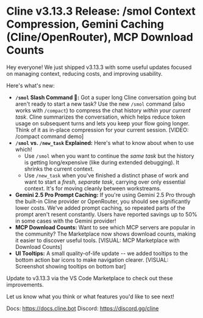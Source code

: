 # Cline v3.13.3 Release: /smol Context Compression, Gemini Caching (Cline/OpenRouter), MCP Download Counts

Hey everyone! We just shipped v3.13.3 with some useful updates focused on managing context, reducing costs, and improving usability.

Here's what's new:

*   **`/smol` Slash Command 🤏:** Got a super long Cline conversation going but aren't ready to start a new task? Use the new `/smol` command (also works with `/compact`) to compress the chat history *within your current task*. Cline summarizes the conversation, which helps reduce token usage on subsequent turns and lets you keep your flow going longer. Think of it as in-place compression for your current session. [VIDEO: /compact command demo]
*   **`/smol` vs. `/new_task` Explained:** Here's what to know about when to use which!
    *   Use `/smol` when you want to continue the *same task* but the history is getting long/expensive (like during extended debugging). It shrinks the current context.
    *   Use `/new_task` when you've finished a distinct phase of work and want to start a *fresh, separate task*, carrying over only essential context. It's for moving cleanly between workstreams.
*   **Gemini 2.5 Pro Prompt Caching:** If you're using Gemini 2.5 Pro through the built-in Cline provider or OpenRouter, you should see significantly lower costs. We've added prompt caching, so repeated parts of the prompt aren't resent constantly. Users have reported savings up to 50% in some cases with the Gemini provider!
*   **MCP Download Counts:** Want to see which MCP servers are popular in the community? The Marketplace now shows download counts, making it easier to discover useful tools. [VISUAL: MCP Marketplace with Download Counts]
*   **UI Tooltips:** A small quality-of-life update -- we added tooltips to the bottom action bar icons to make navigation clearer. [VISUAL: Screenshot showing tooltips on bottom bar]

Update to v3.13.3 via the VS Code Marketplace to check out these improvements.

Let us know what you think or what features you'd like to see next!

Docs: https://docs.cline.bot
Discord: https://discord.gg/cline
